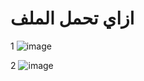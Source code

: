 # ازاي تحمل الملف
1
![image](https://user-images.githubusercontent.com/99029997/222931415-6f412a9a-7ee7-4a78-abae-37df1d1753f4.png)

2
![image](https://user-images.githubusercontent.com/99029997/222931448-3dc080fb-7bc3-48fa-bdb1-1a06aa712eba.png)
